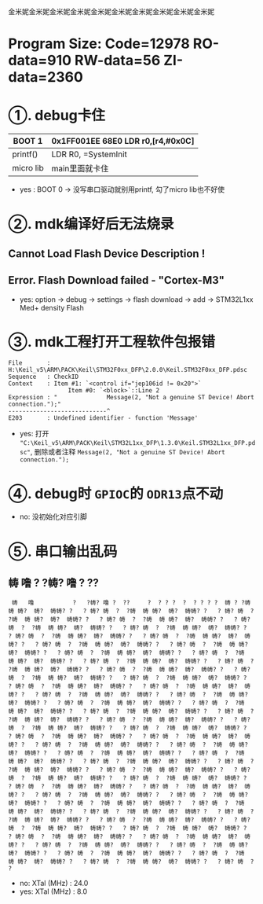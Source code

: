 金米妮金米妮金米妮金米妮金米妮金米妮金米妮金米妮金米妮金米妮

# Program Size: Code=12978 RO-data=910 RW-data=56 ZI-data=2360  

# ①. debug卡住

| BOOT 1    | 0x1FF001EE 68E0      LDR      r0,[r4,#0x0C] |
| --------- | ------------------------------------------- |
| printf()  | LDR     R0, =SystemInit                     |
| micro lib | main里面就卡住                              |

* yes :  BOOT 0 -> 没写串口驱动就别用printf, 勾了micro lib也不好使

# ②. mdk编译好后无法烧录

## Cannot Load Flash Device Description !

## Error. Flash Download failed - "Cortex-M3"

* yes: option -> debug -> settings -> flash download -> add -> STM32L1xx Med+ density Flash

# ③. mdk工程打开工程软件包报错

```
File       : H:\Keil_v5\ARM\PACK\Keil\STM32F0xx_DFP\2.0.0\Keil.STM32F0xx_DFP.pdsc
Sequence   : CheckID
Context    : Item #1: `<control if="jep106id != 0x20">`
                 Item #0: `<block>`::Line 2
Expression : "              Message(2, "Not a genuine ST Device! Abort connection.");"
----------------------------^
E203       : Undefined identifier - function 'Message'
```

* yes: 打开 `"C:\Keil_v5\ARM\PACK\Keil\STM32L1xx_DFP\1.3.0\Keil.STM32L1xx_DFP.pdsc"`, 删除或者注释 `Message(2, "Not a genuine ST Device! Abort connection.");`

# ④. debug时 `GPIOC`的 `ODR13`点不动

* no: 没初始化对应引脚

# ⑤. 串口输出乱码

## 帱   噜           ?   ?帱? 噜 ?  ??

```
 帱   噜           ?   ?帱? 噜 ?  ??     ?  ? ? ?  ?  ? ? ? ?  帱 ? ?帱  帱 帱?  帱?  帱帱? ?   ? 帱? 帱  ?  ?帱  帱 帱?  帱?  帱帱? ?   ? 帱? 帱  ?  ?帱  帱 帱?  帱?  帱帱? ?   ? 帱? 帱  ?  ?帱  帱 帱?  帱?  帱帱? ?   ? 帱? 帱  ?  ?帱  帱 帱?  帱?  帱帱? ?   ? 帱? 帱  ?  ?帱  帱 帱?  帱?  帱帱? ?   ? 帱? 帱  ?  ?帱  帱 帱?  帱?  帱帱? ?   ? 帱? 帱  ?  ?帱  帱 帱?  帱?  帱帱? ?   ? 帱? 帱  ?  ?帱  帱 帱?  帱?  帱帱? ?   ? 帱? 帱  ?  ?帱  帱 帱?  帱?  帱帱? ?   ? 帱? 帱  ?  ?帱  帱 帱?  帱?  帱帱? ?   ? 帱? 帱  ?  ?帱  帱 帱?  帱?  帱帱? ?   ? 帱? 帱  ?  ?帱  帱 帱?  帱?  帱帱? ?   ? 帱? 帱  ?  ?帱  帱 帱?  帱?  帱帱? ?   ? 帱? 帱  ?  ?帱  帱 帱?  帱?  帱帱? ?   ? 帱? 帱  ?  ?帱  帱 帱?  帱?  帱帱? ?   ? 帱? 帱  ?  ?帱  帱 帱?  帱?  帱帱? ?   ? 帱? 帱  ?  ?帱  帱 帱?  帱?  帱帱? ?   ? 帱? 帱  ?  ?帱  帱 帱?  帱?  帱帱? ?   ? 帱? 帱  ?  ?帱  帱 帱?  帱?  帱帱? ?   ? 帱? 帱  ?  ?帱  帱 帱?  帱?  帱帱? ?   ? 帱? 帱  ?  ?帱  帱 帱?  帱?  帱帱? ?   ? 帱? 帱  ?  ?帱  帱 帱?  帱?  帱帱? ?   ? 帱? 帱  ?  ?帱  帱 帱?  帱?  帱帱? ?   ? 帱? 帱  ?  ?帱  帱 帱?  帱?  帱帱? ?   ? 帱? 帱  ?  ?帱  帱 帱?  帱?  帱帱? ?   ? 帱? 帱  ?  ?帱  帱 帱?  帱?  帱帱? ?   ? 帱? 帱  ?  ?帱  帱 帱?  帱?  帱帱? ?   ? 帱? 帱  ?  ?帱  帱 帱?  帱?  帱帱? ?   ? 帱? 帱  ?  ?帱  帱 帱?  帱?  帱帱? ?   ? 帱? 帱  ?  ?帱  帱 帱?  帱?  帱帱? ?   ? 帱? 帱  ?  ?帱  帱 帱?  帱?  帱帱? ?   ? 帱? 帱  ?  ?帱  帱 帱?  帱?  帱帱? ?   ? 帱? 帱  ?  ?帱  帱 帱?  帱?  帱帱? ?   ? 帱? 帱  ?  ?帱  帱 帱?  帱?  帱帱? ?   ? 帱? 帱  ?  ?帱  帱 帱?  帱?  帱帱? ?   ? 帱? 帱  ?  ?帱  帱 帱?  帱?  帱帱? ?   ? 帱? 帱  ?  ?帱  帱 帱?  帱?  帱帱? ?   ? 帱? 帱  ?  ?帱  帱 帱?  帱?  帱帱? ?   ? 帱? 帱  ?  ?帱  帱 帱?  帱?  帱帱? ?   ? 帱? 帱  ?  ?帱  帱 帱?  帱?  帱帱? ?   ? 帱? 帱  ?  ?帱  帱 帱?  帱?  帱帱? ?   ? 帱? 帱  ?  ?帱  帱 帱?  帱?  帱帱? ?   ? 帱? 帱  ?  ?帱  帱 帱?  帱?  帱帱? ?   ? 帱? 帱  ?  ?帱  帱 帱?  帱?  帱帱? ?   ? 帱? 帱  ?  ?帱  帱 帱?  帱?  帱帱? ?   ? 帱? 帱  ?  ?帱  帱 帱?  帱?  帱帱? ?   ? 帱? 帱  ?  ?帱  帱 帱?  帱?  帱帱? ?   ? 帱? 帱  ?  ?帱  帱 帱?  帱?  帱帱? ?   ? 帱? 帱  ?  ?帱  帱 帱?  帱?  帱帱? ?   ? 帱? 帱  ?  ?帱  帱 帱?  帱?  帱帱? ?   ? 帱? 帱  ?  ?帱  帱 帱?  帱?  帱帱? ?   ? 帱? 帱  ?  ?帱  帱 帱?  帱?  帱帱? ?   ? 帱? 帱  ?  ?帱  帱 帱?  帱?  帱帱? ?   ? 帱? 帱  ?  ?帱  帱 帱?  帱?  帱帱? ?   ? 帱? 帱  ?  ?帱  帱 帱?  帱?  帱帱? ?   ? 帱? 帱  ?  ?帱  帱 帱?  帱?  帱帱? ?   ? 帱? 帱  ?  ?
```

* no: XTal (MHz) : 24.0
* yes: XTal (MHz) : 8.0

